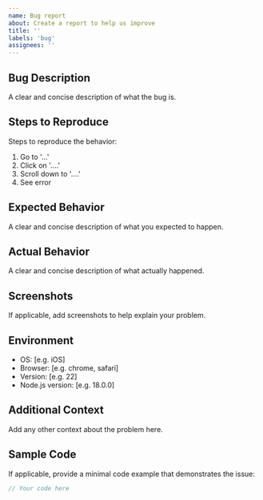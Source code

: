 ```yaml
---
name: Bug report
about: Create a report to help us improve
title: ''
labels: 'bug'
assignees: ''
---
```


## Bug Description
A clear and concise description of what the bug is.

## Steps to Reproduce
Steps to reproduce the behavior:
1. Go to '...'
2. Click on '....'
3. Scroll down to '....'
4. See error

## Expected Behavior
A clear and concise description of what you expected to happen.

## Actual Behavior
A clear and concise description of what actually happened.

## Screenshots
If applicable, add screenshots to help explain your problem.

## Environment
- OS: [e.g. iOS]
- Browser: [e.g. chrome, safari]
- Version: [e.g. 22]
- Node.js version: [e.g. 18.0.0]

## Additional Context
Add any other context about the problem here.

## Sample Code
If applicable, provide a minimal code example that demonstrates the issue:

```javascript
// Your code here
```